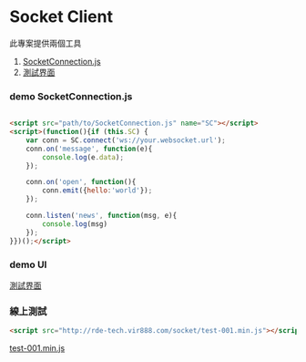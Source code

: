 # Socket Client

此專案提供兩個工具
1. [SocketConnection.js]
2. [測試界面]

### demo SocketConnection.js

```html

<script src="path/to/SocketConnection.js" name="SC"></script>
<script>(function(){if (this.SC) {
    var conn = SC.connect('ws://your.websocket.url');
    conn.on('message', function(e){
        console.log(e.data);
    });

    conn.on('open', function(){
        conn.emit({hello:'world'});
    });

    conn.listen('news', function(msg, e){
        console.log(msg)
    });
}})();</script>

```

### demo UI

[測試界面]

### 線上測試

```html
<script src="http://rde-tech.vir888.com/socket/test-001.min.js"></script>
```
[test-001.min.js]

[測試界面]:http://rde-tech.vir888.com/socket/client.html
[SocketConnection.js]:src/SocketConnection.js
[test-001.min.js]:test-001.min.js
